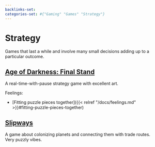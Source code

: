 ```yaml
---
backlinks-set: 
categories-set: #{"Gaming" "Games" "Strategy"}
---
```

# Strategy

Games that last a while and involve many small decisions adding up to a
particular outcome.

## [Age of Darkness: Final Stand](https://www.ageofdarkness.com/)

A real-time-with-pause strategy game with excellent art. 

Feelings: 

  - [Fitting puzzle pieces together]({{< relref "/docs/feelings.md" >}}#fitting-puzzle-pieces-together)

## [Slipways](https://slipways.net/)

A game about colonizing planets and connecting them with trade routes.
Very puzzly vibes.